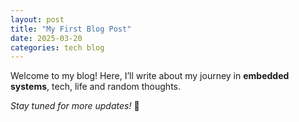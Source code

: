 ```yaml
---
layout: post
title: "My First Blog Post"
date: 2025-03-20
categories: tech blog
---
```


Welcome to my blog! Here, I’ll write about my journey in **embedded systems**, tech, life  and random thoughts.

*Stay tuned for more updates!* 🚀
